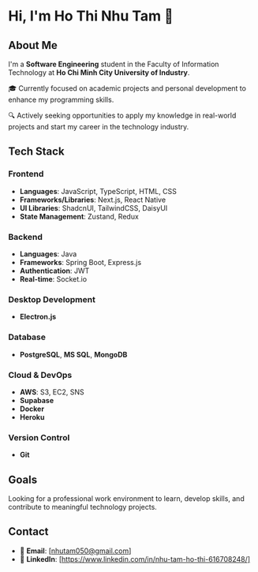 # Hi, I'm Ho Thi Nhu Tam 👋

## About Me
I'm a **Software Engineering** student in the Faculty of Information Technology at **Ho Chi Minh City University of Industry**.

🎓 Currently focused on academic projects and personal development to enhance my programming skills.

🔍 Actively seeking opportunities to apply my knowledge in real-world projects and start my career in the technology industry.

## Tech Stack

### Frontend
- **Languages**: JavaScript, TypeScript, HTML, CSS
- **Frameworks/Libraries**: Next.js, React Native
- **UI Libraries**: ShadcnUI, TailwindCSS, DaisyUI
- **State Management**: Zustand, Redux

### Backend
- **Languages**: Java
- **Frameworks**: Spring Boot, Express.js
- **Authentication**: JWT
- **Real-time**: Socket.io

### Desktop Development
- **Electron.js**

### Database
- **PostgreSQL**, **MS SQL**, **MongoDB**

### Cloud & DevOps
- **AWS**: S3, EC2, SNS
- **Supabase**
- **Docker**
- **Heroku**

### Version Control
- **Git**

## Goals
Looking for a professional work environment to learn, develop skills, and contribute to meaningful technology projects.

## Contact
- 📧 **Email**: [nhutam050@gmail.com]
- 💼 **LinkedIn**: [https://www.linkedin.com/in/nhu-tam-ho-thi-616708248/]
